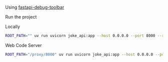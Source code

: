 Using [fastapi-debug-toolbar](https://pypi.org/project/fastapi-debug-toolbar/)

Run the project

Locally

```bash
ROOT_PATH="" uv run uvicorn joke_api:app --host 0.0.0.0 --port 8000 --reload
```

Web Code Server

```bash
ROOT_PATH="/proxy/8000" uv run uvicorn joke_api:app --host 0.0.0.0 --port 8000 --reload
```
